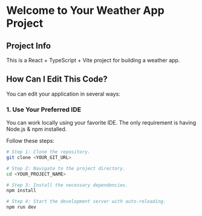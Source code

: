 # Welcome to Your Weather App Project

## Project Info

This is a React + TypeScript + Vite project for building a weather app.

## How Can I Edit This Code?

You can edit your application in several ways:

### 1. Use Your Preferred IDE

You can work locally using your favorite IDE. The only requirement is having Node.js & npm installed.  

Follow these steps:

```sh
# Step 1: Clone the repository.
git clone <YOUR_GIT_URL>

# Step 2: Navigate to the project directory.
cd <YOUR_PROJECT_NAME>

# Step 3: Install the necessary dependencies.
npm install

# Step 4: Start the development server with auto-reloading.
npm run dev
